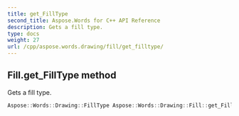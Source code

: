 ```yaml
---
title: get_FillType
second_title: Aspose.Words for C++ API Reference
description: Gets a fill type. 
type: docs
weight: 27
url: /cpp/aspose.words.drawing/fill/get_filltype/
---
```

## Fill.get_FillType method


Gets a fill type.

```cpp
Aspose::Words::Drawing::FillType Aspose::Words::Drawing::Fill::get_FillType()
```

